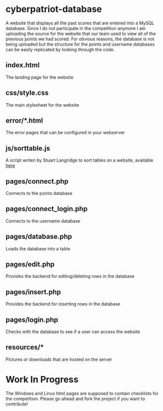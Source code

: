 # cyberpatriot-database
A website that displays all the past scores that are entered into a MySQL database. Since I do not participate in the competition anymore I am uploading the source for the website that our team used to view all of the previous points we had scored. For obvious reasons, the database is not being uploaded but the structure for the points and username databases can be easily replicated by looking through the code. 

## index.html
The landing page for the website

## css/style.css
The main stylesheet for the website

## error/*.html
The error pages that can be configured in your webserver

## js/sorttable.js
A script writen by Stuart Langridge to sort tables on a website, available [here](https://www.kryogenix.org/code/browser/sorttable/)

## pages/connect.php
Connects to the points database

## pages/connect_login.php
Connects to the username database

## pages/database.php
Loads the database into a table

## pages/edit.php
Provides the backend for editing/deleting rows in the database

## pages/insert.php
Provides the backend for inserting rows in the database

## pages/login.php
Checks with the database to see if a user can access the website

## resources/*
Pictures or downloads that are hosted on the server

# Work In Progress
The Windows and Linux html pages are supposed to contain checklists for the competition. Please go ahead and fork the project if you want to contribute!

